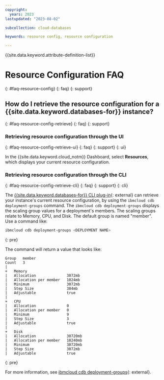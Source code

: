 ```yaml
---
copyright:
  years: 2023
lastupdated: "2023-08-02"

subcollection: cloud-databases

keywords: resource config, resource configuration

---
```


{{site.data.keyword.attribute-definition-list}}

# Resource Configuration FAQ
{: #faq-resource-config}
{: faq}
{: support}

## How do I retrieve the resource configuration for a {{site.data.keyword.databases-for}} instance?
{: #faq-resource-config-retrieve}
{: faq}
{: support}

### Retrieving resource configuration through the UI
{: #faq-resource-config-retrieve-ui}
{: faq}
{: support}
{: ui}

In the {{site.data.keyword.cloud_notm}} Dashboard, select **Resources**, which displays your current resource configuration.

### Retrieving resource configuration through the CLI
{: #faq-resource-config-retrieve-cli}
{: faq}
{: support}
{: cli}

The [{{site.data.keyword.databases-for}} CLI plug-in](/docs/databases-cli-plugin?topic=databases-cli-plugin-cdb-reference){: external} can retrieve your instance's current resource configuration, by using the `ibmcloud cdb deployment-groups` command. The `ibmcloud cdb deployment-groups` displays the scaling group values for a deployment's members. The scaling groups relate to Memory, CPU, and Disk. The default group is named "member". Use a command like:

```sh
ibmcloud cdb deployment-groups <DEPLOYMENT NAME>
```
{: pre}

The command will return a value that looks like:

```text
Group   member
Count   3
|       
+   Memory                  
|   Allocation              3072mb
|   Allocation per member   1024mb
|   Minimum                 3072mb
|   Step Size               384mb
|   Adjustable              true
|                           
+   CPU                     
|   Allocation              0
|   Allocation per member   0
|   Minimum                 9
|   Step Size               3
|   Adjustable              true
|                           
+   Disk                    
|   Allocation              30720mb
|   Allocation per member   10240mb
|   Minimum                 30720mb
|   Step Size               3072mb
|   Adjustable              true
```
{: pre}

For more information, see [ibmcloud cdb deployment-groups](/docs/databases-cli-plugin?topic=databases-cli-plugin-cdb-reference){: external}.
